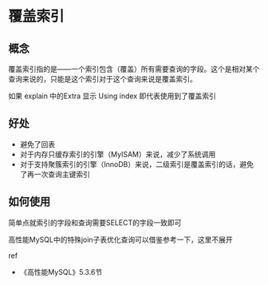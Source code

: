 # 覆盖索引

##  概念

覆盖索引指的是——一个索引包含（覆盖）所有需要查询的字段。这个是相对某个查询来说的，只能是这个索引对于这个查询来说是覆盖索引。



如果 explain 中的Extra 显示 Using index 即代表使用到了覆盖索引

## 好处

- 避免了回表
- 对于内存只缓存索引的引擎（MyISAM）来说，减少了系统调用
- 对于支持聚簇索引的引擎（InnoDB）来说，二级索引是覆盖索引的话，避免了再一次查询主键索引



## 如何使用

简单点就索引的字段和查询需要SELECT的字段一致即可

高性能MySQL中的特殊join子表优化查询可以借鉴参考一下，这里不展开



ref

- 《高性能MySQL》5.3.6节